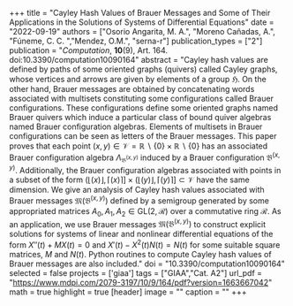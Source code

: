+++
title = "Cayley Hash Values of Brauer Messages and Some of Their Applications in the Solutions of Systems of Differential Equations"
date = "2022-09-19"
authors = ["Osorio Angarita, M. A.", "Moreno Cañadas, A.", "Fúneme, C. C. ","Mendez, O.M.", "serna-r"]
publication_types = ["2"]
publication = "*Computation*, **10**(9), Art. 164. doi:10.3390/computation10090164"
abstract = "Cayley hash values are defined by paths of some oriented graphs (quivers) called Cayley graphs, whose vertices and arrows are given by elements of a group $\mathfrak{H}$. On the other hand, Brauer messages are obtained by concatenating words associated with multisets constituting some configurations called Brauer configurations. These configurations define some oriented graphs named Brauer quivers which induce a particular class of bound quiver algebras named Brauer configuration algebras. Elements of multisets in Brauer configurations can be seen as letters of the Brauer messages. This paper proves that each point $(x,y)\in\mathscr{V}=\mathbb{R}\backslash\{0\}\times \mathbb{R}\backslash\{0\}$ has an associated  Brauer configuration algebra $\Lambda_{\mathfrak{B}^{(x,y)}}$ induced by a Brauer configuration $\mathfrak{B}^{(x,y)}$. Additionally, the Brauer configuration algebras associated with points in a subset of the form $(\lfloor(x)\rfloor,\lceil (x) \rceil]\times (\lfloor(y)\rfloor,\lceil (y) \rceil]\subset\mathscr{V}$ have the same dimension. We give an analysis of Cayley hash values associated with Brauer messages $\mathfrak{M}(\mathfrak{B}^{(x,y)})$ defined by a semigroup generated by some appropriated matrices $A_{0}, A_{1}, A_{2}\in \mathrm{GL}(2, \mathscr{R})$ over a commutative ring $\mathscr{R}$. As an application, we use Brauer messages $\mathfrak{M}(\mathfrak{B}^{(x,y)})$ to construct explicit solutions for systems of linear and nonlinear differential equations of the form $X''(t)+MX(t)=0$ and $X'(t)-X^{2}(t)N(t)=N(t)$ for some suitable square matrices, $M$ and $N(t)$. Python routines to compute Cayley hash values of Brauer messages are also included."
doi = "10.3390/computation10090164"
selected = false
projects = ['giaa']
tags = ["GIAA","Cat. A2"]
url_pdf = "https://www.mdpi.com/2079-3197/10/9/164/pdf?version=1663667042"
math = true
highlight = true
[header]
image = ""
caption = ""
+++
